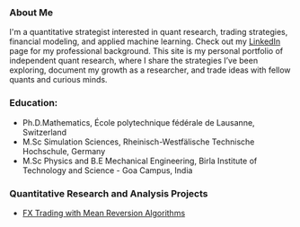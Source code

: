 ### About Me

I'm a quantitative strategist interested in quant research, trading strategies, financial modeling, and applied machine learning. Check out my [LinkedIn](https://linkedin.com/in/sganesh21) page for my professional background. This site is my personal portfolio of independent quant research, where I share the strategies I’ve been exploring, document my growth as a researcher, and trade ideas with fellow quants and curious minds.

### Education:
- Ph.D.Mathematics, École polytechnique fédérale de Lausanne, Switzerland
- M.Sc Simulation Sciences, Rheinisch-Westfälische Technische Hochschule, Germany
- M.Sc Physics and B.E Mechanical Engineering, Birla Institute of Technology and Science - Goa Campus, India

### Quantitative Research and Analysis Projects
- [FX Trading with Mean Reversion Algorithms](./projects/project1_fx_mean_rev.md)
